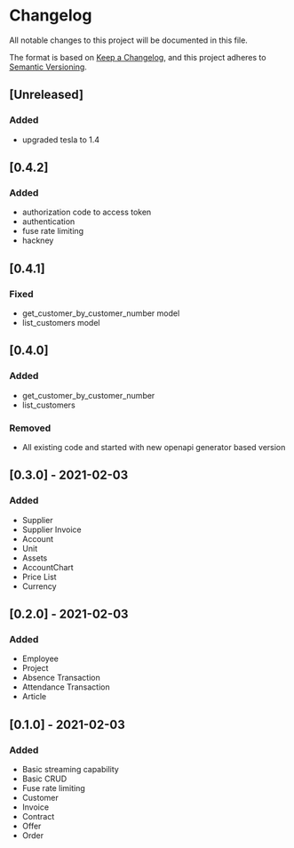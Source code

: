 # Changelog
All notable changes to this project will be documented in this file.

The format is based on [Keep a Changelog](https://keepachangelog.com/en/1.0.0/),
and this project adheres to [Semantic Versioning](https://semver.org/spec/v2.0.0.html).

## [Unreleased]
### Added
- upgraded tesla to 1.4

## [0.4.2]
### Added
- authorization code to access token
- authentication
- fuse rate limiting
- hackney

## [0.4.1]
### Fixed
- get_customer_by_customer_number model
- list_customers model

## [0.4.0]
### Added
- get_customer_by_customer_number
- list_customers

### Removed
- All existing code and started with new openapi generator based version

## [0.3.0] - 2021-02-03
### Added
- Supplier
- Supplier Invoice
- Account
- Unit
- Assets
- AccountChart
- Price List
- Currency

## [0.2.0] - 2021-02-03
### Added
- Employee
- Project
- Absence Transaction
- Attendance Transaction
- Article

## [0.1.0] - 2021-02-03
### Added
- Basic streaming capability
- Basic CRUD
- Fuse rate limiting
- Customer
- Invoice
- Contract
- Offer
- Order
